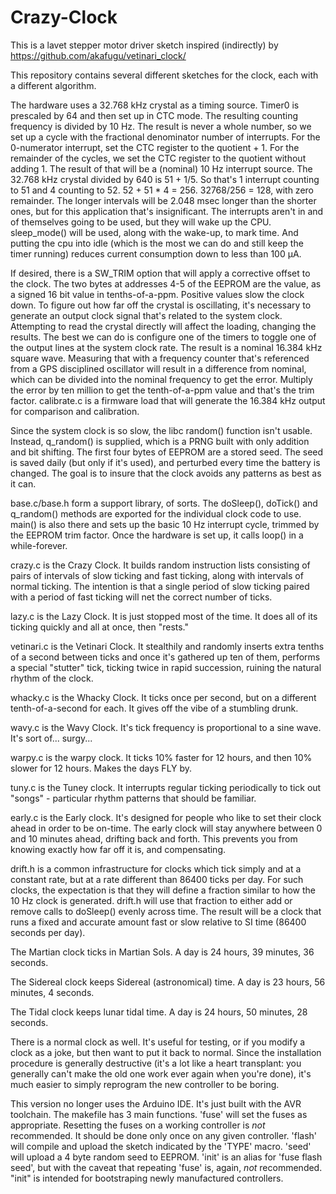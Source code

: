 Crazy-Clock
===========

This is a lavet stepper motor driver sketch inspired (indirectly) by https://github.com/akafugu/vetinari_clock/

This repository contains several different sketches for the clock, each with a different algorithm.

The hardware uses a 32.768 kHz crystal as a timing source. Timer0 is prescaled by 64 and then set up in CTC mode. The resulting counting frequency is divided by 10 Hz. The result is never a whole number, so we set up a cycle with the fractional denominator number of interrupts. For the 0-numerator interrupt, set the CTC register to the quotient + 1. For the remainder of the cycles, we set the CTC register to the quotient without adding 1. The result of that will be a (nominal) 10 Hz interrupt source. The 32.768 kHz crystal divided by 640 is 51 + 1/5. So that's 1 interrupt counting to 51 and 4 counting to 52. 52 + 51 * 4 = 256. 32768/256 = 128, with zero remainder. The longer intervals will be 2.048 msec longer than the shorter ones, but for this application that's insignificant. The interrupts aren't in and of themselves going to be used, but they will wake up the CPU. sleep_mode() will be used, along with the wake-up, to mark time. And putting the cpu into idle (which is the most we can do and still keep the timer running) reduces current consumption down to less than 100 µA.

If desired, there is a SW_TRIM option that will apply a corrective offset to the clock. The two bytes at addresses 4-5 of the EEPROM are the value, as a signed 16 bit value in tenths-of-a-ppm. Positive values slow the clock down. To figure out how far off the crystal is oscillating, it's necessary to generate an output clock signal that's related to the system clock. Attempting to read the crystal directly will affect the loading, changing the results. The best we can do is configure one of the timers to toggle one of the output lines at the system clock rate. The result is a nominal 16.384 kHz square wave. Measuring that with a frequency counter that's referenced from a GPS disciplined oscillator will result in a difference from nominal, which can be divided into the nominal frequency to get the error. Multiply the error by ten million to get the tenth-of-a-ppm value and that's the trim factor. calibrate.c is a firmware load that will generate the 16.384 kHz output for comparison and calibration.

Since the system clock is so slow, the libc random() function isn't usable. Instead, q_random() is supplied, which is a PRNG built with only addition and bit shifting. The first four bytes of EEPROM are a stored seed. The seed is saved daily (but only if it's used), and perturbed every time the battery is changed. The goal is to insure that the clock avoids any patterns as best as it can.

base.c/base.h form a support library, of sorts. The doSleep(), doTick() and q_random() methods are exported for the individual clock code to use. main() is also there and sets up the basic 10 Hz interrupt cycle, trimmed by the EEPROM trim factor. Once the hardware is set up, it calls loop() in a while-forever.

crazy.c is the Crazy Clock. It builds random instruction lists consisting of pairs of intervals of slow ticking and fast ticking, along with intervals of normal ticking. The intention is that a single period of slow ticking paired with a period of fast ticking will net the correct number of ticks.


lazy.c is the Lazy Clock. It is just stopped most of the time. It does all of its ticking quickly and all at once, then "rests."


vetinari.c is the Vetinari Clock. It stealthily and randomly inserts extra tenths of a second between ticks and once it's gathered up ten of them, performs a special "stutter" tick, ticking twice in rapid succession, ruining the natural rhythm of the clock.


whacky.c is the Whacky Clock. It ticks once per second, but on a different tenth-of-a-second for each. It gives off the vibe of a stumbling drunk.


wavy.c is the Wavy Clock. It's tick frequency is proportional to a sine wave. It's sort of... surgy...


warpy.c is the warpy clock. It ticks 10% faster for 12 hours, and then 10% slower for 12 hours. Makes the days FLY by.

tuny.c is the Tuney clock. It interrupts regular ticking periodically to tick out "songs" - particular rhythm patterns that should be familiar.

early.c is the Early clock. It's designed for people who like to set their clock ahead in order to be on-time. The early clock will stay anywhere between 0 and 10 minutes ahead, drifting back and forth. This prevents you from knowing exactly how far off it is, and compensating.


drift.h is a common infrastructure for clocks which tick simply and at a constant rate, but at a rate different than 86400 ticks per day. For such clocks, the expectation is that they will define a fraction similar to how the 10 Hz clock is generated. drift.h will use that fraction to either add or remove calls to doSleep() evenly across time. The result will be a clock that runs a fixed and accurate amount fast or slow relative to SI time (86400 seconds per day).

The Martian clock ticks in Martian Sols. A day is 24 hours, 39 minutes, 36 seconds.


The Sidereal clock keeps Sidereal (astronomical) time. A day is 23 hours, 56 minutes, 4 seconds.


The Tidal clock keeps lunar tidal time. A day is 24 hours, 50 minutes, 28 seconds.


There is a normal clock as well. It's useful for testing, or if you modify a clock as a joke, but then want to put it back to normal. Since the installation procedure is generally destructive (it's a lot like a heart transplant: you generally can't make the old one work ever again when you're done), it's much easier to simply reprogram the new controller to be boring.


This version no longer uses the Arduino IDE. It's just built with the AVR toolchain. The makefile has 3 main functions. 'fuse' will set the fuses as appropriate. Resetting the fuses on a working controller is *not* recommended. It should be done only once on any given controller. 'flash' will compile and upload the sketch indicated by the 'TYPE' macro. 'seed' will upload a 4 byte random seed to EEPROM. 'init' is an alias for 'fuse flash seed', but with the caveat that repeating 'fuse' is, again, *not* recommended. "init" is intended for bootstraping newly manufactured controllers.
